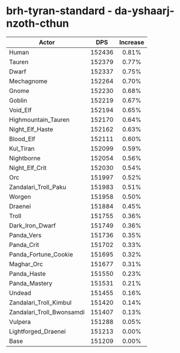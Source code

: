 # brh-tyran-standard - da-yshaarj-nzoth-cthun
| Actor | DPS | Increase |
|---|:---:|:---:|
|Human|152436|0.81%|
|Tauren|152379|0.77%|
|Dwarf|152337|0.75%|
|Mechagnome|152264|0.70%|
|Gnome|152230|0.68%|
|Goblin|152219|0.67%|
|Void_Elf|152194|0.65%|
|Highmountain_Tauren|152170|0.64%|
|Night_Elf_Haste|152162|0.63%|
|Blood_Elf|152111|0.60%|
|Kul_Tiran|152099|0.59%|
|Nightborne|152054|0.56%|
|Night_Elf_Crit|152030|0.54%|
|Orc|151997|0.52%|
|Zandalari_Troll_Paku|151983|0.51%|
|Worgen|151958|0.50%|
|Draenei|151884|0.45%|
|Troll|151755|0.36%|
|Dark_Iron_Dwarf|151749|0.36%|
|Panda_Vers|151736|0.35%|
|Panda_Crit|151702|0.33%|
|Panda_Fortune_Cookie|151695|0.32%|
|Maghar_Orc|151677|0.31%|
|Panda_Haste|151550|0.23%|
|Panda_Mastery|151531|0.21%|
|Undead|151455|0.16%|
|Zandalari_Troll_Kimbul|151420|0.14%|
|Zandalari_Troll_Bwonsamdi|151407|0.13%|
|Vulpera|151288|0.05%|
|Lightforged_Draenei|151213|0.00%|
|Base|151209|0.00%|
